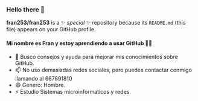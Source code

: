 ### Hello there 👋


**fran253/fran253** is a ✨ _special_ ✨ repository because its `README.md` (this file) appears on your GitHub profile.

#### Mi nombre es Fran y estoy aprendiendo a usar GitHub 🧑‍💻

* 🤔 Busco consejos y ayuda para mejorar mis conocimientos sobre GitHub.
* 📫 No uso demasiadas redes sociales, pero puedes contactar conmigo llamando al 667891810
* 😄 Genero: Hombre.
* ⚡ Estudio Sistemas microinformaticos y redes.

